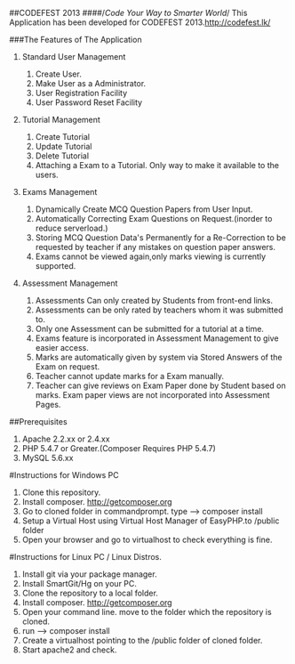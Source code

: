 
##CODEFEST 2013
####/*Code Your Way to Smarter World*/
This Application has been developed for CODEFEST 2013.http://codefest.lk/

###The Features of The Application

1. Standard User Management
	1. Create User.
	2. Make User as a Administrator.
	3. User Registration Facility
	4. User Password Reset Facility

2. Tutorial Management
	1. Create Tutorial
	2. Update Tutorial
	3. Delete Tutorial
	4. Attaching a Exam to a Tutorial. Only way to make it available to the users.

3. Exams Management
	1. Dynamically Create MCQ Question Papers from User Input.
	2. Automatically Correcting Exam Questions on Request.(inorder to reduce serverload.)
	3. Storing MCQ Question Data's Permanently for a Re-Correction to be requested by teacher if any mistakes on question paper answers.
	4. Exams cannot be viewed again,only marks viewing is currently supported.

4. Assessment Management
	1. Assessments Can only created by Students from front-end links.
	2. Assessments can be only rated by teachers whom it was submitted to.
	3. Only one Assessment can be submitted for a tutorial at a time.
	4. Exams feature is incorporated in Assessment Management to give easier access.
	5. Marks are automatically given by system via Stored Answers of the Exam on request.
	6. Teacher cannot update marks for a Exam manually.
	7. Teacher can give reviews on Exam Paper done by Student based on marks. Exam paper views are not incorporated into Assessment Pages.

##Prerequisites  
1. Apache 2.2.xx or 2.4.xx
2. PHP 5.4.7 or Greater.(Composer Requires PHP 5.4.7)
3. MySQL 5.6.xx 

#Instructions for Windows PC

1. Clone this repository.
2. Install composer. http://getcomposer.org
3. Go to cloned folder in commandprompt. type -->   composer install
4. Setup a Virtual Host using Virtual Host Manager of EasyPHP.to /public folder
5. Open your browser and go to virtualhost to check everything is fine.


#Instructions for Linux PC / Linux Distros.

1. Install git via your package manager.
2. Install SmartGit/Hg on your PC.
3. Clone the repository to a local folder.
4. Install composer. http://getcomposer.org
5. Open your command line. move to the folder which the repository is cloned.
6. run --> composer install
7. Create a virtualhost pointing to the /public folder of cloned folder.
8. Start apache2 and check.
